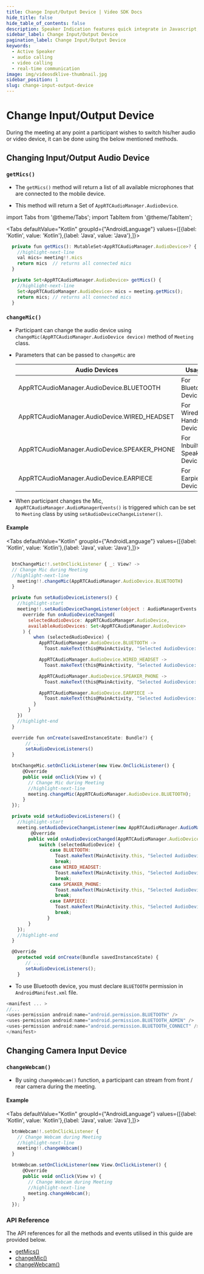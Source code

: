 ```yaml
---
title: Change Input/Output Device | Video SDK Docs
hide_title: false
hide_table_of_contents: false
description: Speaker Indication features quick integrate in Javascript, React JS, Android, IOS, React Native, Flutter with Video SDK to add live video & audio conferencing to your applications.
sidebar_label: Change Input/Output Device
pagination_label: Change Input/Output Device
keywords:
  - Active Speaker
  - audio calling
  - video calling
  - real-time communication
image: img/videosdklive-thumbnail.jpg
sidebar_position: 1
slug: change-input-output-device
---
```


# Change Input/Output Device

During the meeting at any point a participant wishes to switch his/her audio or video device, it can be done using the below mentioned methods.

## Changing Input/Output Audio Device

### `getMics()`

- The `getMics()` method will return a list of all available microphones that are connected to the mobile device.

- This method will return a Set of `AppRTCAudioManager.AudioDevice`.

import Tabs from '@theme/Tabs';
import TabItem from '@theme/TabItem';

<Tabs
defaultValue="Kotlin"
groupId={"AndroidLanguage"}
values={[{label: 'Kotlin', value: 'Kotlin'},{label: 'Java', value: 'Java'},]}>

<TabItem value="Kotlin">

```js
  private fun getMics(): MutableSet<AppRTCAudioManager.AudioDevice>? {
    //highlight-next-line
    val mics= meeting!!.mics
    return mics  // returns all connected mics
  }
```

</TabItem>

<TabItem value="Java">

```js
  private Set<AppRTCAudioManager.AudioDevice> getMics() {
    //highlight-next-line
    Set<AppRTCAudioManager.AudioDevice> mics = meeting.getMics();
    return mics; // returns all connected mics
  }
```

</TabItem>

</Tabs>

### `changeMic()`

- Participant can change the audio device using `changeMic(AppRTCAudioManager.AudioDevice device)` method of `Meeting` class.

- Parameters that can be passed to `changeMic` are

  | Audio Devices                                | Usage                        |
  | -------------------------------------------- | ---------------------------- |
  | AppRTCAudioManager.AudioDevice.BLUETOOTH     | For Bluetooth Device.        |
  | AppRTCAudioManager.AudioDevice.WIRED_HEADSET | For Wired Handset Device.    |
  | AppRTCAudioManager.AudioDevice.SPEAKER_PHONE | For Inbuilt - Speaker Device |
  | AppRTCAudioManager.AudioDevice.EARPIECE      | For Earpiece Device          |

- When participant changes the Mic, `AppRTCAudioManager.AudioManagerEvents()` is triggered which can be set to `Meeting` class by using `setAudioDeviceChangeListener()`.

#### Example

<Tabs
defaultValue="Kotlin"
groupId={"AndroidLanguage"}
values={[{label: 'Kotlin', value: 'Kotlin'},{label: 'Java', value: 'Java'},]}>

<TabItem value="Kotlin">

```js

  btnChangeMic!!.setOnClickListener { _: View? ->
  // Change Mic during Meeting
  //highlight-next-line
    meeting!!.changeMic(AppRTCAudioManager.AudioDevice.BLUETOOTH)
  }

  private fun setAudioDeviceListeners() {
    //highlight-start
    meeting!!.setAudioDeviceChangeListener(object : AudioManagerEvents {
      override fun onAudioDeviceChanged(
        selectedAudioDevice: AppRTCAudioManager.AudioDevice,
        availableAudioDevices: Set<AppRTCAudioManager.AudioDevice>
      ) {
          when (selectedAudioDevice) {
            AppRTCAudioManager.AudioDevice.BLUETOOTH ->
              Toast.makeText(this@MainActivity, "Selected AudioDevice: BLUETOOTH", Toast.LENGTH_SHORT).show()

            AppRTCAudioManager.AudioDevice.WIRED_HEADSET ->
              Toast.makeText(this@MainActivity, "Selected AudioDevice: WIRED_HEADSET", Toast.LENGTH_SHORT).show()

            AppRTCAudioManager.AudioDevice.SPEAKER_PHONE ->
              Toast.makeText(this@MainActivity, "Selected AudioDevice: SPEAKER_PHONE", Toast.LENGTH_SHORT).show()

            AppRTCAudioManager.AudioDevice.EARPIECE ->
              Toast.makeText(this@MainActivity, "Selected AudioDevice: EARPIECE", Toast.LENGTH_SHORT).show()
          }
        }
    })
    //highlight-end
  }

  override fun onCreate(savedInstanceState: Bundle?) {
       // ...
       setAudioDeviceListeners()
  }
```

</TabItem>

<TabItem value="Java">

```js
  btnChangeMic.setOnClickListener(new View.OnClickListener() {
      @Override
      public void onClick(View v) {
        // Change Mic during Meeting
        //highlight-next-line
        meeting.changeMic(AppRTCAudioManager.AudioDevice.BLUETOOTH);
      }
  });

  private void setAudioDeviceListeners() {
    //highlight-start
    meeting.setAudioDeviceChangeListener(new AppRTCAudioManager.AudioManagerEvents() {
         @Override
        public void onAudioDeviceChanged(AppRTCAudioManager.AudioDevice selectedAudioDevice, Set<AppRTCAudioManager.AudioDevice> availableAudioDevices) {
            switch (selectedAudioDevice) {
                case BLUETOOTH:
                  Toast.makeText(MainActivity.this, "Selected AudioDevice: BLUETOOTH", Toast.LENGTH_SHORT).show();
                  break;
                case WIRED_HEADSET:
                  Toast.makeText(MainActivity.this, "Selected AudioDevice: WIRED_HEADSET", Toast.LENGTH_SHORT).show();
                  break;
                case SPEAKER_PHONE:
                  Toast.makeText(MainActivity.this, "Selected AudioDevice: SPEAKER_PHONE", Toast.LENGTH_SHORT).show();
                  break;
                case EARPIECE:
                  Toast.makeText(MainActivity.this, "Selected AudioDevice: EARPIECE", Toast.LENGTH_SHORT).show();
                  break;
               }
        }
    });
    //highlight-end
  }

  @Override
    protected void onCreate(Bundle savedInstanceState) {
       // ...
       setAudioDeviceListeners();
    }
```

</TabItem>

</Tabs>

- To use Bluetooth device, you must declare `BLUETOOTH` permission in `AndroidManifest.xml` file.

```js
<manifest ... >
//...
<uses-permission android:name="android.permission.BLUETOOTH" />
<uses-permission android:name="android.permission.BLUETOOTH_ADMIN" />
<uses-permission android:name="android.permission.BLUETOOTH_CONNECT" />
</manifest>
```

## Changing Camera Input Device

### `changeWebcam()`

- By using `changeWebcam()` function, a participant can stream from front / rear camera during the meeting.

#### Example

<Tabs
defaultValue="Kotlin"
groupId={"AndroidLanguage"}
values={[{label: 'Kotlin', value: 'Kotlin'},{label: 'Java', value: 'Java'},]}>

<TabItem value="Kotlin">

```js
  btnWebcam!!.setOnClickListener {
    // Change Webcam during Meeting
    //highlight-next-line
    meeting!!.changeWebcam()
  }
```

</TabItem>

<TabItem value="Java">

```js
  btnWebcam.setOnClickListener(new View.OnClickListener() {
      @Override
      public void onClick(View v) {
        // Change Webcam during Meeting
        //highlight-next-line
        meeting.changeWebcam();
      }
  });
```

</TabItem>

</Tabs>


### API Reference

The API references for all the methods and events utilised in this guide are provided below.

- [getMics()](/android/api/sdk-reference/meeting-class/methods#getmics)
- [changeMic()](/android/api/sdk-reference/meeting-class/methods#changemic)
- [changeWebcam()](/android/api/sdk-reference/meeting-class/methods#changewebcam)
